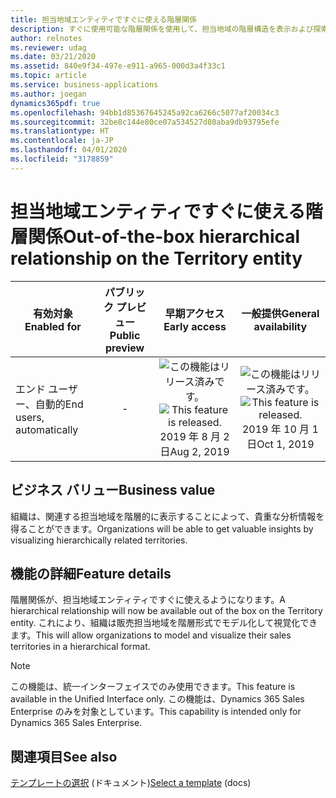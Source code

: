 ```yaml
---
title: 担当地域エンティティですぐに使える階層関係
description: すぐに使用可能な階層関係を使用して、担当地域の階層構造を表示および探索します。
author: relnotes
ms.reviewer: udag
ms.date: 03/21/2020
ms.assetid: 840e9f34-497e-e911-a965-000d3a4f33c1
ms.topic: article
ms.service: business-applications
ms.author: joegan
dynamics365pdf: true
ms.openlocfilehash: 94bb1d85367645245a92ca6266c5077af20034c3
ms.sourcegitcommit: 32be8c144e80ce07a534527d80aba9db93795efe
ms.translationtype: HT
ms.contentlocale: ja-JP
ms.lasthandoff: 04/01/2020
ms.locfileid: "3178859"
---
```

# <a name="out-of-the-box-hierarchical-relationship-on-the-territory-entity"></a><span data-ttu-id="06bc9-103">担当地域エンティティですぐに使える階層関係</span><span class="sxs-lookup"><span data-stu-id="06bc9-103">Out-of-the-box hierarchical relationship on the Territory entity</span></span>


| <span data-ttu-id="06bc9-104">有効対象</span><span class="sxs-lookup"><span data-stu-id="06bc9-104">Enabled for</span></span>    |  <span data-ttu-id="06bc9-105">パブリック プレビュー</span><span class="sxs-lookup"><span data-stu-id="06bc9-105">Public preview</span></span> | <span data-ttu-id="06bc9-106">早期アクセス</span><span class="sxs-lookup"><span data-stu-id="06bc9-106">Early access</span></span> | <span data-ttu-id="06bc9-107">一般提供</span><span class="sxs-lookup"><span data-stu-id="06bc9-107">General availability</span></span> | 
| ---------- | :----------: |:----------: |:----------: |
|<span data-ttu-id="06bc9-108">エンド ユーザー、自動的</span><span class="sxs-lookup"><span data-stu-id="06bc9-108">End users, automatically</span></span>|-|<span data-ttu-id="06bc9-109">![この機能はリリース済みです。](/dynamics365-release-plan/media/green-checkmark.png "この機能はリリース済みです。")</span><span class="sxs-lookup"><span data-stu-id="06bc9-109">![This feature is released.](/dynamics365-release-plan/media/green-checkmark.png "This feature is released.")</span></span> <span data-ttu-id="06bc9-110">2019 年 8 月 2 日</span><span class="sxs-lookup"><span data-stu-id="06bc9-110">Aug 2, 2019</span></span>| <span data-ttu-id="06bc9-111">![この機能はリリース済みです。](/dynamics365-release-plan/media/green-checkmark.png "この機能はリリース済みです。")</span><span class="sxs-lookup"><span data-stu-id="06bc9-111">![This feature is released.](/dynamics365-release-plan/media/green-checkmark.png "This feature is released.")</span></span> <span data-ttu-id="06bc9-112">2019 年 10 月 1 日</span><span class="sxs-lookup"><span data-stu-id="06bc9-112">Oct 1, 2019</span></span>|


## <a name="business-value"></a><span data-ttu-id="06bc9-113">ビジネス バリュー</span><span class="sxs-lookup"><span data-stu-id="06bc9-113">Business value</span></span>
<!-- bv start -->
<span data-ttu-id="06bc9-114">組織は、関連する担当地域を階層的に表示することによって、貴重な分析情報を得ることができます。</span><span class="sxs-lookup"><span data-stu-id="06bc9-114">Organizations will be able to get valuable insights by visualizing hierarchically related territories.</span></span>
<!-- bv end -->



## <a name="feature-details"></a><span data-ttu-id="06bc9-115">機能の詳細</span><span class="sxs-lookup"><span data-stu-id="06bc9-115">Feature details</span></span>
<!--feature detail start -->
<span data-ttu-id="06bc9-116">階層関係が、担当地域エンティティですぐに使えるようになります。</span><span class="sxs-lookup"><span data-stu-id="06bc9-116">A hierarchical relationship will now be available out of the box on the Territory entity.</span></span> <span data-ttu-id="06bc9-117">これにより、組織は販売担当地域を階層形式でモデル化して視覚化できます。</span><span class="sxs-lookup"><span data-stu-id="06bc9-117">This will allow organizations to model and visualize their sales territories in a hierarchical format.</span></span>
<!--feature detail end -->


> [!NOTE]
> <span data-ttu-id="06bc9-118">この機能は、統一インターフェイスでのみ使用できます。</span><span class="sxs-lookup"><span data-stu-id="06bc9-118">This feature is available in the Unified Interface only.</span></span> <span data-ttu-id="06bc9-119">この機能は、Dynamics 365 Sales Enterprise のみを対象としています。</span><span class="sxs-lookup"><span data-stu-id="06bc9-119">This capability is intended only for Dynamics 365 Sales Enterprise.</span></span>







## <a name="see-also"></a><span data-ttu-id="06bc9-120">関連項目</span><span class="sxs-lookup"><span data-stu-id="06bc9-120">See also</span></span>
<span data-ttu-id="06bc9-121">[テンプレートの選択](https://docs.microsoft.com/dynamics365/sales-enterprise/select-template-forecast) (ドキュメント)</span><span class="sxs-lookup"><span data-stu-id="06bc9-121">[Select a template](https://docs.microsoft.com/dynamics365/sales-enterprise/select-template-forecast) (docs)</span></span>
